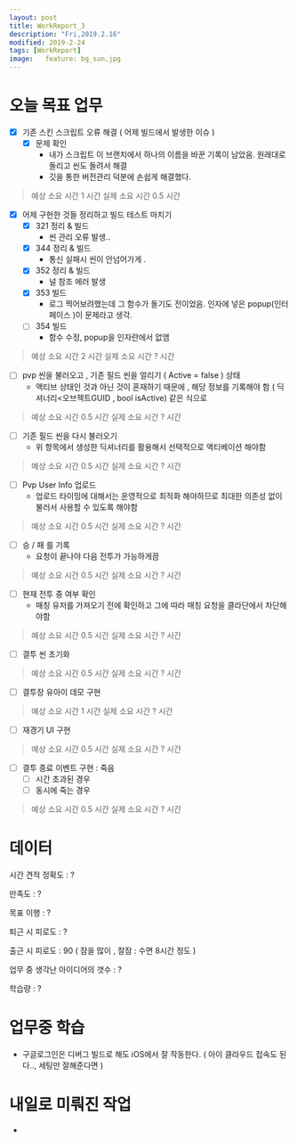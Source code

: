 ```yaml
---
layout: post
title: WorkReport_3
description: "Fri,2019.2.16"
modified: 2019-2-24
tags: [WorkReport]
image:   feature: bg_sun.jpg
---
```


# 오늘 목표 업무 

- [x] 기존 스킨 스크립트 오류 해결 ( 어제 빌드에서 발생한 이슈 )
  - [x] 문제 확인 
    - 내가 스크립트 이 브랜치에서 하나의 이름을 바꾼 기록이 남았음. 원래대로 돌리고 씬도 돌려서 해결
    - 깃을 통한 버전관리 덕분에 손쉽게 해결했다. 
> 예상 소요 시간 1 시간
> 실제 소요 시간 0.5 시간

- [x] 어제 구현한 것들 정리하고 빌드 테스트 마치기 
  - [x] 321 정리 & 빌드 
    - 씬 관리 오류 발생.. 
  - [x] 344 정리 & 빌드
    - 통신 실패시 씬이 안넘어가게 . 
  - [x] 352 정리 & 빌드 
    - 널 참조 에러 발생 
  - [x] 353 빌드
    - 로그 찍어보려했는데 그 함수가 돌기도 전이었음. 인자에 넣은 popup(인터페이스 )이 문제라고 생각. 
  - [ ] 354 빌드 
    - 함수 수정, popup을 인자란에서  없앰 
> 예상 소요 시간 2 시간 
> 실제 소요 시간 ? 시간

- [ ] pvp 씬을 불러오고 , 기존 필드 씬을 얼리기 ( Active = false ) 상태 
  - 액티브 상태인 것과 아닌 것이 혼재하기 때문에 , 해당 정보를 기록해야 함 ( 딕셔너리<오브젝트GUID , bool isActive) 같은 식으로 
> 예상 소요 시간 0.5 시간
> 실제 소요 시간 ? 시간

- [ ] 기존 필드 씬을 다시 불러오기 
  - 위 항목에서 생성한 딕셔너리를 활용해서 선택적으로 액티베이션 해야함 
> 예상 소요 시간 0.5 시간
> 실제 소요 시간 ? 시간

- [ ] Pvp User Info 업로드
  - 업로드 타이밍에 대해서는 운영적으로 최적화 해야하므로 최대한 의존성 없이 불러서 사용할 수 있도록 해야함 
> 예상 소요 시간 0.5 시간
> 실제 소요 시간 ? 시간

- [ ] 승 / 패 를 기록 
  - 요청이 끝나야 다음 전투가 가능하게끔 
> 예상 소요 시간 0.5 시간
> 실제 소요 시간 ? 시간

- [ ] 현재 전투 중 여부 확인 
  - 매칭 유저를 가져오기 전에 확인하고 그에 따라 매칭 요청을 클라단에서 차단해야함 
> 예상 소요 시간 0.5 시간
> 실제 소요 시간 ? 시간

- [ ] 결투 씬 초기화
> 예상 소요 시간 0.5 시간
> 실제 소요 시간 ? 시간

- [ ] 결투장 유아이 데모 구현 
> 예상 소요 시간 1 시간
> 실제 소요 시간 ? 시간

- [ ] 재경기 UI 구현 
> 예상 소요 시간 0.5 시간
> 실제 소요 시간 ? 시간

- [ ] 결투 종료 이벤트 구현 : 죽음 
  - [ ] 시간 초과된 경우
  - [ ] 동시에 죽는 경우
> 예상 소요 시간 0.5 시간
> 실제 소요 시간 ? 시간

# 데이터 
시간 견적 정확도 : ? 

만족도 : ? 

목표 이행 : ?

퇴근 시 피로도 : ?

출근 시 피로도 : 90 ( 잠을 많이 , 잘잠 : 수면 8시간 정도  )

업무 중 생각난 아이디어의 갯수 : ?

학습량 : ?

# 업무중 학습
- 구글로그인은 디버그 빌드로 해도 iOS에서 잘 작동한다. ( 아이 클라우드 접속도 된다.., 세팅만 잘해준다면 )


# 내일로 미뤄진 작업 
- 